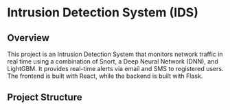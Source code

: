 # Intrusion Detection System (IDS)

## Overview
This project is an Intrusion Detection System that monitors network traffic in real time using a combination of Snort, a Deep Neural Network (DNN), and LightGBM. It provides real-time alerts via email and SMS to registered users. The frontend is built with React, while the backend is built with Flask.

## Project Structure

